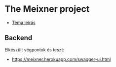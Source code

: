 # The Meixner project
- [Téma leírás](https://www.aut.bme.hu/Task/19-20-tavasz/Fullstack-alkalmazas-altalanos)

## Backend

Elkészült végpontok és teszt:
- https://meixner.herokuapp.com/swagger-ui.html
